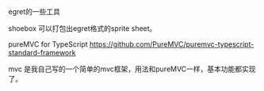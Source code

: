 ﻿egret的一些工具

shoebox  可以打包出egret格式的sprite sheet。

pureMVC for TypeScript
https://github.com/PureMVC/puremvc-typescript-standard-framework

mvc 是我自己写的一个简单的mvc框架，用法和pureMVC一样，基本功能都实现了。